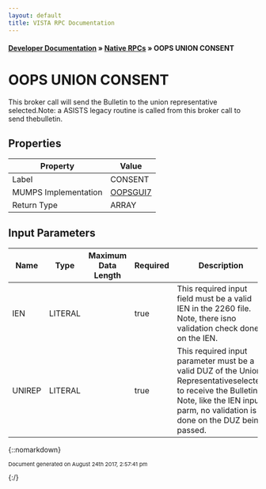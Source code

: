 ```yaml
---
layout: default
title: VISTA RPC Documentation
---
```


#### [Developer Documentation](../index) &#187; [Native RPCs](TableOfContents) &#187; OOPS UNION CONSENT<br/>
# OOPS UNION CONSENT

This broker call will send the Bulletin to the union representative selected.Note: a ASISTS legacy routine is called from this broker call to send thebulletin.

## Properties

Property | Value
--- | ---
Label | CONSENT
MUMPS Implementation | [OOPSGUI7](http://code.osehra.org/dox/Routine_OOPSGUI7_source.html)
Return Type | ARRAY


## Input Parameters

Name | Type | Maximum Data Length | Required | Description
--- | --- | --- | --- | ---
IEN | LITERAL |  | true | This required input field must be a valid IEN in the 2260 file. Note, there isno validation check done on the IEN.
UNIREP | LITERAL |  | true | This required input parameter must be a valid DUZ of the Union Representativeselected to receive the Bulletin. Note, like the IEN input parm, no validation is done on the DUZ being passed. 



{::nomarkdown} <br/><p style="font-size: 11px">Document generated on August 24th 2017, 2:57:41 pm</p>{:/}